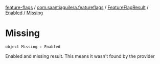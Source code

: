 [feature-flags](../../../index.md) / [com.saantiaguilera.featureflags](../../index.md) / [FeatureFlagResult](../index.md) / [Enabled](index.md) / [Missing](./-missing.md)

# Missing

`object Missing : Enabled`

Enabled and missing result. This means it wasn't found by the provider

